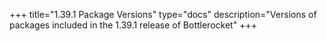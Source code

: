 +++
title="1.39.1 Package Versions"
type="docs"
description="Versions of packages included in the 1.39.1 release of Bottlerocket"
+++

